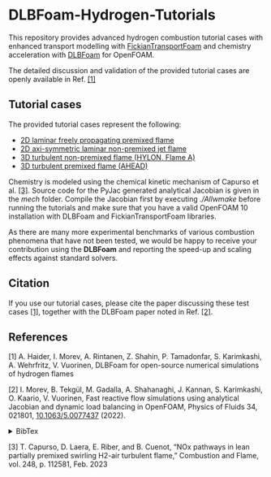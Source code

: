# DLBFoam-Hydrogen-Tutorials
This repository provides advanced hydrogen combustion tutorial cases with enhanced transport modelling with [FickianTransportFoam](https://github.com/Aalto-CFD/FickianTransportFoam) and chemistry acceleration with [DLBFoam](https://github.com/Aalto-CFD/DLBFoam) for OpenFOAM.

The detailed discussion and validation of the provided tutorial cases are openly available in Ref. [[1]](#1)


## Tutorial cases

The provided tutorial cases represent the following:

* [2D laminar freely propagating premixed flame](2D_planar_flame/README.md)
* [2D axi-symmetric laminar non-premixed jet flame](2D_jet_flame/README.md)
* [3D turbulent non-premixed flame (HYLON, Flame A)](3D_HYLON_flame_A/README.md)
* [3D turbulent premixed flame (AHEAD)](3D_AHEAD/README.md)

Chemistry is modeled using the chemical kinetic mechanism of Capurso et al. [[3]](#3). Source code for the PyJac generated analytical Jacobian is given in the *mech* folder. Compile the Jacobian first by executing *./Allwmake* before running the tutorials and make sure that you have a valid OpenFOAM 10 installation with DLBFoam and FickianTransportFoam libraries.

As there are many more experimental benchmarks of various combustion phenomena that have not been tested, we would be happy to receive your contribution using the **DLBFoam** and reporting the speed-up and scaling effects against standard solvers.


## Citation

If you use our tutorial cases, please cite the paper discussing these test cases [[1]](#1), together with the DLBFoam paper noted in Ref. [[2]](#2).

## References
<a id="1">[1]</a>
A. Haider, I. Morev, A. Rintanen, Z. Shahin, P. Tamadonfar, S. Karimkashi, A. Wehrfritz, V. Vuorinen, DLBFoam for open-source numerical simulations of
hydrogen flames

<a id="2">[2]</a> 
I. Morev, B. Tekgül, M. Gadalla, A. Shahanaghi, J. Kannan, S. Karimkashi, O. Kaario, V. Vuorinen, Fast reactive flow simulations using analytical Jacobian and dynamic load balancing in OpenFOAM, Physics of Fluids 34, 021801, [10.1063/5.0077437](https://doi.org/10.1063/5.0077437) (2022).
<details>
<summary>BibTex</summary>
<p>
 
```
@article{morev2022fast,
  author = {Morev,Ilya  and Tekg{\"u}l,Bulut  and Gadalla,Mahmoud  and Shahanaghi,Ali  and Kannan,Jeevananthan  and Karimkashi,Shervin  and Kaario,Ossi  and Vuorinen,Ville },
  title = {{Fast reactive flow simulations using analytical Jacobian and dynamic load balancing in OpenFOAM}},
  journal = {Physics of Fluids},
  volume = {34},
  number = {2},
  pages = {021801},
  year = {2022},
  doi = {10.1063/5.0077437},
}
```
</p>
</details>

<a id="3">[3]</a> 
T. Capurso, D. Laera, E. Riber, and B. Cuenot, “NOx pathways in lean partially premixed swirling H2-air turbulent flame,” Combustion and Flame, vol. 248, p. 112581, Feb. 2023

